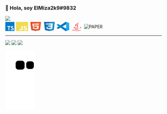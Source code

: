 ### 🚀 Hola, soy ElMiza2k9#9832

<!--
**ElMiza2k9/ElMiza2k9** is a ✨ _special_ ✨ repository because its `README.md` (this file) appears on your GitHub profile.

Here are some ideas to get you started:

- 🔭 I’m currently working on ...
- 🌱 I’m currently learning ...
- 👯 I’m looking to collaborate on ...
- 🤔 I’m looking for help with ...
- 💬 Ask me about ...
- 📫 How to reach me: ...
- 😄 Pronouns: ...
- ⚡ Fun fact: ...
-->
<img src="https://img.shields.io/github/stars/ElMiza2k9?color=fca903&label=%E2%AD%90%20STARS&style=for-the-badge">


<div style= "display: inline_block">
  <img align="center" alt="TS" width="30px" width="40" src="https://raw.githubusercontent.com/devicons/devicon/master/icons/typescript/typescript-original.svg"/>
  <img align="center" alt="JS" height="30" width="40" src="https://raw.githubusercontent.com/devicons/devicon/master/icons/javascript/javascript-plain.svg">
  <img align="center" alt="HTML" height="30" width="40" src="https://raw.githubusercontent.com/devicons/devicon/master/icons/html5/html5-original.svg">
  <img align="center" alt="CSS" height="30" width="40" src="https://raw.githubusercontent.com/devicons/devicon/master/icons/css3/css3-original.svg">
  <img align="center" alt="VSC" height="30" width="40" src="https://raw.githubusercontent.com/devicons/devicon/master/icons/vscode/vscode-original.svg">
  <img align="center" alt="JAVA" height="30" width="40" src="https://raw.githubusercontent.com/devicons/devicon/master/icons/java/java-plain.svg">
  <img align="center" alt="PAPER" height="30" width="40" src="https://raw.githubusercontent.com/devicons/devicon/master/icons/papermc/papermc-plain.svg">
</div>
<hr>


<a target="_blank" href="https://www.youtube.com/channel/UCvuMYsDfS7s-8GNfqhDVp1w" target="_blank"><img src="https://img.shields.io/badge/YouTube-FF0000?style=for-the-badge&logo=youtube&logoColor=white" target="_blank"></a>
<a href="https://discord.com/invite/qhu5GHDhwR" target="_blank"><img src="https://img.shields.io/badge/Discord-5865F2?style=for-the-badge&logo=discord&logoColor=white" target="_blank"></a>
<a href="https://discord.com/invite/qhu5GHDhwR" target="_blank"><img src="https://img.shields.io/badge/twitter-000000?style=for-the-badge&logo=x&logoColor=white&url=ElMiza2k9" target="_blank"></a> 

 
 ![Snake animation](https://raw.githubusercontent.com/rafaballerini/rafaballerini/db671cecfd8a0d137a7eddd413730d5efa073182/github-contribution-grid-snake.svg)

